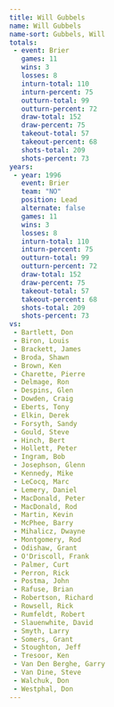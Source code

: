 ```yaml
---
title: Will Gubbels
name: Will Gubbels
name-sort: Gubbels, Will
totals:
 - event: Brier
   games: 11
   wins: 3
   losses: 8
   inturn-total: 110
   inturn-percent: 75
   outturn-total: 99
   outturn-percent: 72
   draw-total: 152
   draw-percent: 75
   takeout-total: 57
   takeout-percent: 68
   shots-total: 209
   shots-percent: 73
years:
 - year: 1996
   event: Brier
   team: "NO"
   position: Lead
   alternate: false
   games: 11
   wins: 3
   losses: 8
   inturn-total: 110
   inturn-percent: 75
   outturn-total: 99
   outturn-percent: 72
   draw-total: 152
   draw-percent: 75
   takeout-total: 57
   takeout-percent: 68
   shots-total: 209
   shots-percent: 73
vs:
 - Bartlett, Don
 - Biron, Louis
 - Brackett, James
 - Broda, Shawn
 - Brown, Ken
 - Charette, Pierre
 - Delmage, Ron
 - Despins, Glen
 - Dowden, Craig
 - Eberts, Tony
 - Elkin, Derek
 - Forsyth, Sandy
 - Gould, Steve
 - Hinch, Bert
 - Hollett, Peter
 - Ingram, Bob
 - Josephson, Glenn
 - Kennedy, Mike
 - LeCocq, Marc
 - Lemery, Daniel
 - MacDonald, Peter
 - MacDonald, Rod
 - Martin, Kevin
 - McPhee, Barry
 - Mihalicz, Dwayne
 - Montgomery, Rod
 - Odishaw, Grant
 - O'Driscoll, Frank
 - Palmer, Curt
 - Perron, Rick
 - Postma, John
 - Rafuse, Brian
 - Robertson, Richard
 - Rowsell, Rick
 - Rumfeldt, Robert
 - Slauenwhite, David
 - Smyth, Larry
 - Somers, Grant
 - Stoughton, Jeff
 - Tresoor, Ken
 - Van Den Berghe, Garry
 - Van Dine, Steve
 - Walchuk, Don
 - Westphal, Don
---
```

